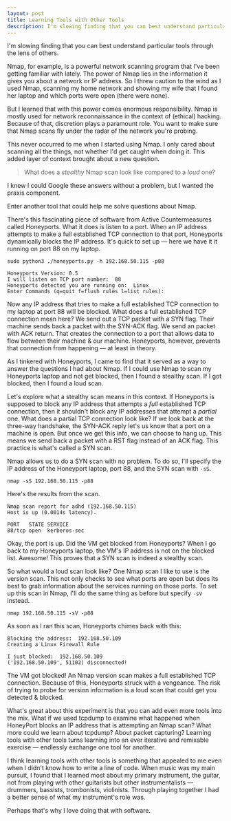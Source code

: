 ```yaml
---
layout: post
title: Learning Tools with Other Tools
description: I'm slowing finding that you can best understand particular tools through the lens of others.
---
```


I'm slowing finding that you can best understand particular tools through the lens of others.

Nmap, for example, is a powerful network scanning program that I've been getting familiar with lately. The power of Nmap lies in the information it gives you about a network or IP address. So I threw caution to the wind as I used Nmap, scanning my home network and showing my wife that I found her laptop and which ports were open (there were none).

But I learned that with this power comes enormous responsibility. Nmap is mostly used for network reconnaissance in the context of (ethical) hacking. Because of that, discretion plays a paramount role. You want to make sure that Nmap scans fly under the radar of the network you're probing.

This never occurred to me when I started using Nmap. I only cared about scanning all the things, not whether I'd get caught when doing it. This added layer of context brought about a new question.

> What does a *stealthy* Nmap scan look like compared to a _loud_ one?

I knew I could Google these answers without a problem, but I wanted the praxis component.

Enter another tool that could help me solve questions about Nmap.

There's this fascinating piece of software from Active Countermeasures called Honeyports. What it does is listen to a port. When an IP address attempts to make a full established TCP connection to that port, Honeyports dynamically blocks the IP address. It's quick to set up — here we have it it running on port 88 on my laptop.

```
sudo python3 ./honeyports.py -h 192.168.50.115 -p88

Honeyports Version: 0.5
I will listen on TCP port number:  88
Honeyports detected you are running on:  Linux
Enter Commands (q=quit f=flush rules l=list rules):
```

Now any IP address that tries to make a full established TCP connection to my laptop at port 88 will be blocked. What does a full established TCP connection mean here? We send out a TCP packet with a SYN flag. Their machine sends back a packet with the SYN-ACK flag. We send an packet with ACK return. That creates the connection to a port that allows data to flow between their machine & our machine. Honeyports, however, prevents that connection from happening — at least in theory.

As I tinkered with Honeyports, I came to find that it served as a way to answer the questions I had about Nmap. If I could use Nmap to scan my Honeyports laptop and not get blocked, then I found a stealthy scan. If I got blocked, then I found a loud scan.

Let's explore what a stealthy scan means in this context. If Honeyports is supposed to block any IP address that attempts a *full* established TCP connection, then it shouldn't block any IP addresses that attempt a *partial* one. What does a partial TCP connection look like? If we look back at the three-way handshake, the SYN-ACK reply let's us know that a port on a machine is open. But once we get this info, we can choose to hang up. This means we send back a packet with a RST flag instead of an ACK flag. This practice is what's called a SYN scan.

Nmap allows us to do a SYN scan with no problem. To do so, I'll specify the IP address of the Honeyport laptop, port 88, and the SYN scan with `-sS`.

```
nmap -sS 192.168.50.115 -p88
```

Here's the results from the scan.

```
Nmap scan report for adhd (192.168.50.115)
Host is up (0.0014s latency).

PORT   STATE SERVICE
88/tcp open  kerberos-sec
```

Okay, the port is up. Did the VM get blocked from Honeyports? When I go back to my Honeyports laptop, the VM's IP address is not on the blocked list. Awesome! This proves that a SYN scan is indeed a stealthy scan.

So what would a loud scan look like? One Nmap scan I like to use is the version scan. This not only checks to see what ports are open but does its best to grab information about the services running on those ports. To set up this scan in Nmap, I'll do the same thing as before but specify `-sV` instead.

```
nmap 192.168.50.115 -sV -p88
```

As soon as I ran this scan, Honeyports chimes back with this:

```
Blocking the address:  192.168.50.109
Creating a Linux Firewall Rule

I just blocked:  192.168.50.109
('192.168.50.109', 51102) disconnected!
```

The VM got blocked! An Nmap version scan makes a full established TCP connection. Because of this, Honeyports struck with a vengeance. The risk of trying to probe for version information is a loud scan that could get you detected & blocked.

What's great about this experiment is that you can add even more tools into the mix. What if we used tcpdump to examine what happened when HoneyPort blocks an IP address that is attempting an Nmap scan? What more could we learn about tcpdump? About packet capturing? Learning tools with other tools turns learning into an ever iterative and remixable exercise — endlessly exchange one tool for another.

I think learning tools with other tools is something that appealed to me even when I didn't know how to write a line of code. When music was my main pursuit, I found that I learned most about my primary instrument, the guitar, not from playing with other guitarists but other instrumentalists — drummers, bassists, trombonists, violinists. Through playing together I had a better sense of what my instrument's role was.

Perhaps that's why I love doing that with software.
